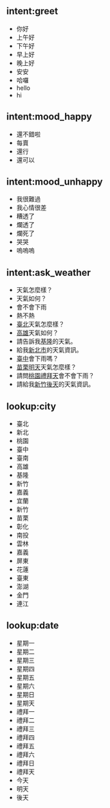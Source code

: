 ## intent:greet
- 你好
- 上午好
- 下午好
- 早上好
- 晚上好
- 安安
- 哈囉
- hello
- hi

## intent:mood_happy
- 還不錯啦
- 每賣
- 還行
- 還可以

## intent:mood_unhappy
- 我很難過
- 我心情很差
- 糟透了
- 爛透了
- 爛死了
- 哭哭
- 嗚嗚嗚

## intent:ask_weather
- 天氣怎麼樣？
- 天氣如何？
- 會不會下雨
- 熱不熱
- [臺北](city)天氣怎麼樣？
- [高雄](city)天氣如何？
- 請告訴我[基隆](city)的天氣。
- 給我[新北市](city)的天氣資訊。
- [臺中](city)會下雨嗎？
- [苗栗](city)[明天](date)天氣怎麼樣？
- 請問[桃園](city)[禮拜天](date)會不會下雨？
- 請給我[新竹](city)[後天](date)的天氣資訊。

## lookup:city
- 臺北
- 新北
- 桃園
- 臺中
- 臺南
- 高雄
- 基隆
- 新竹
- 嘉義 
- 宜蘭
- 新竹
- 苗栗
- 彰化 	
- 南投
- 雲林
- 嘉義
- 屏東 	
- 花蓮
- 臺東
- 澎湖
- 金門
- 連江

## lookup:date
- 星期一
- 星期二
- 星期三
- 星期四
- 星期五
- 星期六
- 星期日
- 星期天
- 禮拜一
- 禮拜二
- 禮拜三
- 禮拜四
- 禮拜五
- 禮拜六
- 禮拜日
- 禮拜天
- 今天
- 明天
- 後天

